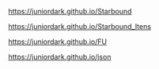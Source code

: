https://juniordark.github.io/Starbound

https://juniordark.github.io/Starbound_Itens

https://juniordark.github.io/FU

https://juniordark.github.io/json

